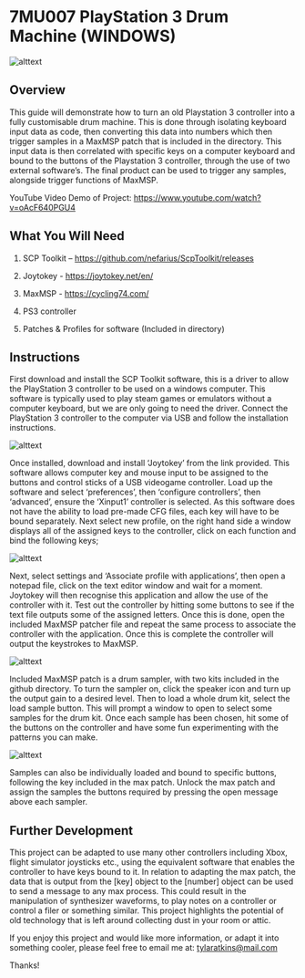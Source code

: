 # 7MU007 PlayStation 3 Drum Machine (WINDOWS)

![alttext](https://i.gyazo.com/e77f15336d616b73d46d3ad725ad8f59.png)

Overview
----------------------------------------------------------------------------

This guide will demonstrate how to turn an old Playstation 3 controller into a fully customisable drum machine. This is done through isolating keyboard input data as code, then converting this data into numbers which then trigger samples in a MaxMSP patch that is included in the directory. This input data is then correlated with specific keys on a computer keyboard and bound to the buttons of the Playstation 3 controller, through the use of two external software’s. The final product can be used to trigger any samples, alongside trigger functions of MaxMSP.

YouTube Video Demo of Project: https://www.youtube.com/watch?v=oAcF640PGU4

What You Will Need
----------------------------------------------------------------------------

1. SCP Toolkit – https://github.com/nefarius/ScpToolkit/releases

2. Joytokey - https://joytokey.net/en/

3. MaxMSP - https://cycling74.com/

4. PS3 controller

5. Patches & Profiles for software (Included in directory)

Instructions
-----------------------------------------------------------------------------

First download and install the SCP Toolkit software, this is a driver to allow the PlayStation 3 controller to be used on a windows computer. This software is typically used to play steam games or emulators without a computer keyboard, but we are only going to need the driver. Connect the PlayStation 3 controller to the computer via USB and follow the installation instructions.

![alttext](https://a.fsdn.com/con/app/proj/scptoolkit.mirror/screenshots/scptoolkit%20driver%20installer.png)

Once installed, download and install ‘Joytokey’ from the link provided. This software allows computer key and mouse input to be assigned to the buttons and control sticks of a USB videogame controller. Load up the software and select ‘preferences’, then ‘configure controllers’, then ‘advanced’, ensure the ‘Xinput1’ controller is selected. As this software does not have the ability to load pre-made CFG files, each key will have to be bound separately. Next select new profile, on the right hand side a window displays all of the assigned keys to the controller, click on each function and bind the following keys;

![alttext](https://i.gyazo.com/9d3c2a8babf6a1ca3e52e58c4c326921.png)

Next, select settings and ‘Associate profile with applications’, then open a notepad file, click on the text editor window and wait for a moment. Joytokey will then recognise this application and allow the use of the controller with it. Test out the controller by hitting some buttons to see if the text file outputs some of the assigned letters. Once this is done, open the included MaxMSP patcher file and repeat the same process to associate the controller with the application. Once this is complete the controller will output the keystrokes to MaxMSP. 

![alttext](https://i.gyazo.com/80e823be1436f5e1cf86c0474d73320f.jpg)

Included MaxMSP patch is a drum sampler, with two kits included in the github directory. To turn the sampler on, click the speaker icon and turn up the output gain to a desired level. Then to load a whole drum kit, select the load sample button. This will prompt a window to open to select some samples for the drum kit. Once each sample has been chosen, hit some of the buttons on the controller and have some fun experimenting with the patterns you can make. 

![alttext](https://i.gyazo.com/08454b86ac5e96e17b79465bae9f94ac.png)

Samples can also be individually loaded and bound to specific buttons, following the key included in the max patch. Unlock the max patch and assign the samples the buttons required by pressing the open message above each sampler. 

Further Development
-----------------------------------------------------------------------------

This project can be adapted to use many other controllers including Xbox, flight simulator joysticks etc., using the equivalent software that enables the controller to have keys bound to it. In relation to adapting the max patch, the data that is output from the [key] object to the [number] object can be used to send a message to any max process. This could result in the manipulation of synthesizer waveforms, to play notes on a controller or control a filer or something similar. This project highlights the potential of old technology that is left around collecting dust in your room or attic.

If you enjoy this project and would like more information, or adapt it into something cooler, please feel free to email me at: tylaratkins@mail.com

Thanks! 
